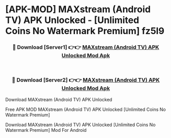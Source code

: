 # [APK-MOD] MAXstream (Android TV) APK Unlocked - [Unlimited Coins No Watermark Premium] fz5l9



<div align="center">
<h3>🔴 Download [Server1] 👉👉 <a href="https://momento.my/?title=MAXstream_(Android_TV)_APK_Unlocked">MAXstream (Android TV) APK Unlocked Mod Apk</a></h3><br>

<h3>🔴 Download [Server2] 👉👉 <a href="https://momento.my/?title=MAXstream_(Android_TV)_APK_Unlocked">MAXstream (Android TV) APK Unlocked Mod Apk</a></h3>
</div>



Download MAXstream (Android TV) APK Unlocked 

Free APK MOD MAXstream (Android TV) APK Unlocked [Unlimited Coins No Watermark Premium]

Download MAXstream (Android TV) APK Unlocked [Unlimited Coins No Watermark Premium] Mod For Android
